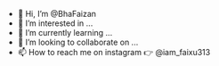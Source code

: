 - 👋 Hi, I’m @BhaFaizan
- 👀 I’m interested in ...
- 🌱 I’m currently learning ...
- 💞️ I’m looking to collaborate on ...
- 📫 How to reach me on instagram 👉 @iam_faixu313

<!---
BhaFaizan/BhaFaizan is a ✨ special ✨ repository because its `README.md` (this file) appears on your GitHub profile.
You can click the Preview link to take a look at your changes.
--->
